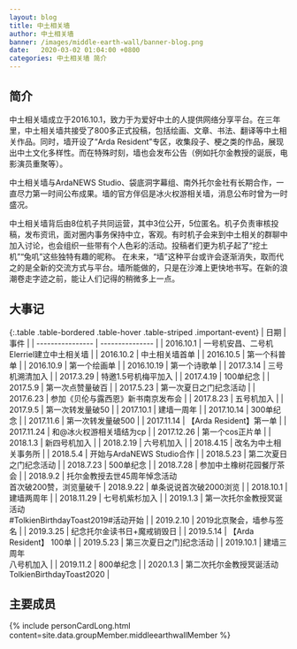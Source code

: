 ```yaml
---
layout: blog
title: 中土相关墙
author: 中土相关墙
banner: /images/middle-earth-wall/banner-blog.png
date:   2020-03-02 01:04:00 +0800
categories: 中土相关墙 简介
---
```


## 简介
中土相关墙成立于2016.10.1，致力于为爱好中土的人提供网络分享平台。在三年里，中土相关墙共接受了800多正式投稿，包括绘画、文章、书法、翻译等中土相关作品。同时，墙开设了“Arda Resident”专区，收集段子、梗之类的作品，展现出中土文化多样性。而在特殊时刻，墙也会发布公告（例如托尔金教授的诞辰，电影演员重聚等）。

中土相关墙与ArdaNEWS Studio、袋底洞字幕组、南外托尔金社有长期合作，一直尽力第一时间公布成果。墙的官方伴侣是冰火权游相关墙，消息公布时曾为一时盛况。

中土相关墙背后由8位机子共同运营，其中3位公开，5位匿名。机子负责审核投稿，发布资讯，面对圈内事务保持中立，客观。有时机子会来到中土相关的群聊中加入讨论，也会组织一些带有个人色彩的活动。投稿者们更为机子起了“挖土机”“兔叽”这些独特有趣的昵称。
在未来，“墙”这种平台或许会逐渐消失，取而代之的是全新的交流方式与平台。墙所能做的，只是在沙滩上更快地书写。在新的浪潮卷走字迹之前，能让人们记得的稍微多上一点。

## 大事记

{:.table .table-bordered .table-hover .table-striped .important-event}
| 日期 | 事件 |
| ---------------- | --------------- |
| 2016.10.1 | 一号机安昌、二号机Elerriel建立中土相关墙 |
| 2016.10.2 | 中土相关墙首单 |
| 2016.10.5 | 第一个科普单 |
| 2016.10.9 | 第一个绘画单 |
| 2016.10.19 | 第一个诗歌单 |
| 2017.3.14 | 三号机溯清加入 |
| 2017.3.29 | 特邀1.5号机梅平加入 |
| 2017.4.19 | 100单纪念 |
| 2017.5.9 | 第一次点赞量破百 |
| 2017.5.23 | 第一次夏日之门纪念活动 |
| 2017.6.23 | 参加《贝伦与露西恩》新书南京发布会 |
| 2017.8.23 | 五号机加入 |
| 2017.9.5 | 第一次转发量破50 |
| 2017.10.1 | 建墙一周年 |
| 2017.10.14 | 300单纪念 |
| 2017.11.6 | 第一次转发量破500 |
| 2017.11.14 | 【Arda Resident】第一单 |
| 2017.11.24 | 和@冰火权游相关墙结为cp |
| 2017.12.26 | 第一个cos正片单 |
| 2018.1.3 | 新四号机加入 |
| 2018.2.19 | 六号机加入 |
| 2018.4.15 | 改名为中土相关事务所 |
| 2018.5.4 | 开始与ArdaNEWS Studio合作 |
| 2018.5.23 | 第二次夏日之门纪念活动 |
| 2018.7.23 | 500单纪念 |
| 2018.7.28 | 参加中土橡树花园餐厅茶会 |
| 2018.9.2 | 托尔金教授去世45周年悼念活动<br>首次破200赞，浏览量破千 
| 2018.9.22 | 单条说说首次破2000浏览 |
| 2018.10.1 | 建墙两周年 |
| 2018.11.29 | 七号机紫杉加入 |
| 2019.1.3 | 第一次托尔金教授冥诞活动<br>#TolkienBirthdayToast2019#活动开始 |
| 2019.2.10 | 2019北京聚会，墙参与签名 |
| 2019.3.25 | 纪念托尔金读书日+魔戒销毁日 |
| 2019.5.14 | 【Arda Resident】 100单 |
| 2019.5.23 | 第三次夏日之门]纪念活动 |
| 2019.10.1 | 建墙三周年<br>八号机加入 |
| 2019.11.2 | 800单纪念 |
| 2020.1.3 | 第二次托尔金教授冥诞活动<br>TolkienBirthdayToast2020 |



## 主要成员
<!-- 成员信息，通过导入personCard模板+组成员信息_data/groupMember/xxxx.yml -->
{% include personCardLong.html content=site.data.groupMember.middleearthwallMember %}